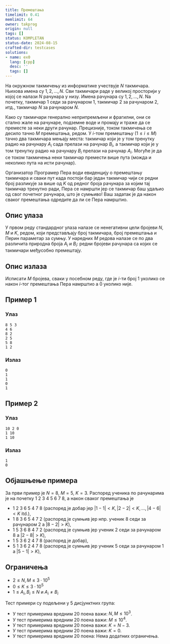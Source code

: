 ```yaml
---
title: Премештања
timelimit: 0.41
memlimit: 64
owner: takprog
origin: null
tags: []
status: KOMPLETAN
status-date: 2024-08-15
crafted-dir: testcases
solutions:
- name: ex0
  lang: [cpp]
  desc: ''
  tags: []
---
```


На окружном такмичењу из информатике учествује $N$ такмичара. Њихова имена су $1, 2, \ldots, N$. Сви такмичари раде у великој просторији у којој се налази $N$ рачунара у низу. Имена рачунара су $1, 2, \ldots, N$. Na почетку, такмичар $1$ седи за рачунаром $1$, такмичар $2$ за рачунаром $2$, итд., такмичар $N$ за рачунаром $N$.

Како су такмичари генерално неприпремљени и фрагилни, они се стално жале на рачунаре, подземне воде и промају и траже да се преместе за неки други рачунар. Прецизније, током такмичења се десило тачно $M$ премештања, редом. У $i$-том премештању ($1 \leq i \leq M$) тачно два такмичара мењају места: такмичар који је у том тренутку радио на рачунару $A_i$ сада прелази на рачунар $B_i$, а такмичар који је у том тренутку радио на рачунару $B_i$ прелази на рачунар $A_i$. Могуће је да се током такмичења неки такмичар премести више пута (можда и неколико пута на исти рачунар).

Организатор Програмер Пера води евиденцију о премештању такмичара и сваки пут када постоји бар један такмичар чији се редни број разликује за више од $K$ од редног броја рачунара за којим тај такмичар тренутно ради, Пера се намршти јер се такмичар баш удаљио од свог почетног рачунара, што је сумњиво! Ваш задатак је да након сваког премештања одредите да ли се Пера намрштио.

## Опис улаза
У првом реду стандардног улаза налазе се ненегативни цели бројеви $N$, $M$ и $K$, редом, који представљају број такмичара, број премештања и Перин параметар за сумњу. У наредних $M$ редова налазе се по два различита природна броја $A_i$ и $B_i$: редни бројеви рачунара са којих се такмичари међусобно премештају.

## Опис излаза
Исписати $M$ бројева, сваки у посебном реду, где је $i$-ти број $1$ уколико се након $i$-тог премештања Пера намрштио а $0$ уколико није.

## Пример 1

### Улаз

```
8 5 3
4 6
8 2
2 5
5 8
1 2
```

### Излаз

```
0
1
1
0
1
```

## Пример 2

### Улаз

```
10 2 0
1 10
1 10
```

### Излаз

```
1
0
```

## Објашњење примера
За први пример је $N = 8$, $M = 5$, $K= 3$. Распоред ученика по рачунарима је на почетку 1 2 3 4 5 6 7 8, а након сваког премештања је
- 1 2 3 6 5 4 7 8 (распоред је добар јер $|1-1|<K, |2-2| < K, \ldots, |4 - 6| < K$ itd.),
- 1 8 3 6 5 4 7 2 (распоред је сумњив јер нпр. ученик $8$ седи за рачунаром $2$ а $|8 - 2| > K$),
- 1 5 3 6 8 4 7 2 (распоред је сумњив јер ученик $2$ седи за рачунаром $8$ а $|2 - 8| > K$),
- 1 5 3 6 2 4 7 8 (распоред је добар),
- 5 1 3 6 2 4 7 8 (распоред је сумњив јер ученик $5$ седи за рачунаром $1$ а $|5 - 1| > K$),

## Ограничења
-   $2 \leq N,M \leq 3 \cdot 10^5$
-   $0 \leq K \leq 3 \cdot 10^5$
-   $1 \leq A_i, B_i \leq N$ и $A_i \neq B_i$

Тест примери су подељени у 5 дисјунктних група:

- У тест примерима вредним $20$ поена важи: $N,M \leq 10^3$.
- У тест примерима вредним $20$ поена важи: $M\leq 10^4$.
- У тест примерима вредним $20$ поена важи: $K = N - 3$.
- У тест примерима вредним $20$ поена важи: $K = 0$.
- У тест примерима вредним $20$ поена: Нема додатних ограничења.



